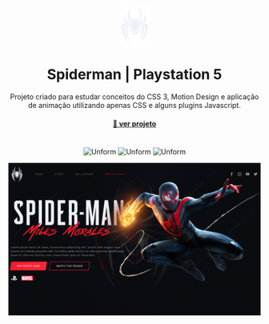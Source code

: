 
<p align="center">
  <a href="https://unform.dev">
    <img src="https://github.com/fontnelle/spiderman/blob/main/svg/logo-spiderman-git.png" height="77" width="55" alt="Unform" />
  </a>
</p>



<h1 align="center">Spiderman  | Playstation 5</h1>
<p align="center">Projeto criado para estudar conceitos do CSS 3, Motion Design e aplicação de animação utilizando apenas CSS e alguns plugins Javascript.</p>
<h4 align="center">
    <a href="https://fontnelle.github.io/spiderman/">🔗 ver projeto</a>
</h4>

<h1></h1>

<p align="center">
      <img src="https://img.shields.io/badge/CSS-3-blue.svg"  alt="Unform" />
      <img src="https://img.shields.io/badge/HTML-5-red.svg"  alt="Unform" />
      <img src="https://img.shields.io/badge/JAVA-SCRIPT-yellow.svg"  alt="Unform" />
  </p>

![01](https://github.com/fontnelle/spiderman/blob/main/capa.png)

